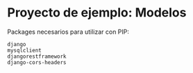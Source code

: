 # Proyecto de ejemplo: Modelos

Packages necesarios para utilizar con PIP:
```
django
mysqlclient
djangorestframework
django-cors-headers
```

